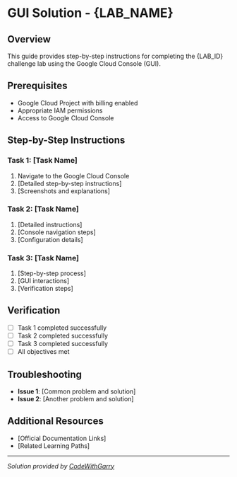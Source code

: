 # GUI Solution - {LAB_NAME}

## Overview
This guide provides step-by-step instructions for completing the {LAB_ID} challenge lab using the Google Cloud Console (GUI).

## Prerequisites
- Google Cloud Project with billing enabled
- Appropriate IAM permissions
- Access to Google Cloud Console

## Step-by-Step Instructions

### Task 1: [Task Name]
1. Navigate to the Google Cloud Console
2. [Detailed step-by-step instructions]
3. [Screenshots and explanations]

### Task 2: [Task Name]
1. [Detailed instructions]
2. [Console navigation steps]
3. [Configuration details]

### Task 3: [Task Name]
1. [Step-by-step process]
2. [GUI interactions]
3. [Verification steps]

## Verification
- [ ] Task 1 completed successfully
- [ ] Task 2 completed successfully  
- [ ] Task 3 completed successfully
- [ ] All objectives met

## Troubleshooting
- **Issue 1**: [Common problem and solution]
- **Issue 2**: [Another problem and solution]

## Additional Resources
- [Official Documentation Links]
- [Related Learning Paths]

---
*Solution provided by [CodeWithGarry](https://github.com/codewithgarry)*

